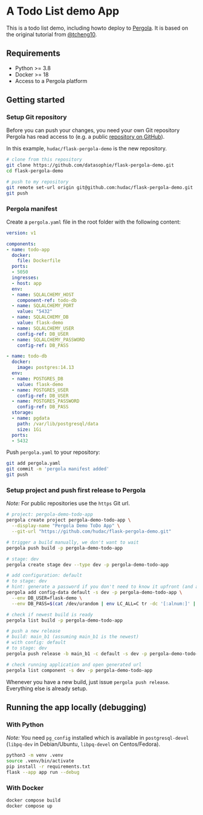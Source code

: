 # A Todo List demo App
This is a todo list demo, including howto deploy to [Pergola](https://pergola.cloud).
It is based on the original tutorial from [@tcheng10](https://tichung.com/blog/2021/20200323_flask/).


## Requirements
* Python >= 3.8
* Docker >= 18
* Access to a Pergola platform


## Getting started

### Setup Git repository
Before you can push your changes, you need your own Git repository Pergola has read access to
(e.g. a public [repository on GitHub](https://docs.github.com/en/repositories/creating-and-managing-repositories/creating-a-new-repository)).

In this example, `hudac/flask-pergola-demo` is the new repository.
```bash
# clone from this repository
git clone https://github.com/datasophie/flask-pergola-demo.git
cd flask-pergola-demo

# push to my repository
git remote set-url origin git@github.com:hudac/flask-pergola-demo.git
git push
```

### Pergola manifest
Create a `pergola.yaml` file in the root folder with the following content:
```yaml
version: v1

components:
- name: todo-app
  docker:
    file: Dockerfile
  ports:
  - 5050
  ingresses:
  - host: app
  env:
  - name: SQLALCHEMY_HOST
    component-ref: todo-db
  - name: SQLALCHEMY_PORT
    value: "5432"
  - name: SQLALCHEMY_DB
    value: flask-demo
  - name: SQLALCHEMY_USER
    config-ref: DB_USER
  - name: SQLALCHEMY_PASSWORD
    config-ref: DB_PASS

- name: todo-db
  docker:
    image: postgres:14.13
  env:
  - name: POSTGRES_DB
    value: flask-demo
  - name: POSTGRES_USER
    config-ref: DB_USER
  - name: POSTGRES_PASSWORD
    config-ref: DB_PASS
  storage:
  - name: pgdata
    path: /var/lib/postgresql/data
    size: 1Gi
  ports:
  - 5432
```

Push `pergola.yaml` to your repository:
```bash
git add pergola.yaml
git commit -m 'pergola manifest added'
git push
```

### Setup project and push first release to Pergola
*Note:* For public repositories use the `https` Git url.
```bash
# project: pergola-demo-todo-app
pergola create project pergola-demo-todo-app \
  --display-name "Pergola Demo ToDo App" \
  --git-url "https://github.com/hudac/flask-pergola-demo.git"

# trigger a build manually, we don't want to wait
pergola push build -p pergola-demo-todo-app

# stage: dev
pergola create stage dev --type dev -p pergola-demo-todo-app

# add configuration: default
# to stage: dev
# hint: generate a password if you don't need to know it upfront (and avoids leaving a trace in shell history)
pergola add config-data default -s dev -p pergola-demo-todo-app \
  --env DB_USER=flask-demo \
  --env DB_PASS=$(cat /dev/urandom | env LC_ALL=C tr -dc '[:alnum:]' | head -c21)

# check if newest build is ready
pergola list build -p pergola-demo-todo-app

# push a new release
# build: main_b1 (assuming main_b1 is the newest)
# with config: default
# to stage: dev
pergola push release -b main_b1 -c default -s dev -p pergola-demo-todo-app

# check running application and open generated url
pergola list component -s dev -p pergola-demo-todo-app
```

Whenever you have a new build, just issue `pergola push release`. Everything else is already setup.

## Running the app locally (debugging)

### With Python
*Note:* You need `pg_config` installed which is available in `postgresql-devel` (`libpq-dev` in Debian/Ubuntu,
`libpq-devel` on Centos/Fedora).

```bash
python3 -m venv .venv
source .venv/bin/activate
pip install -r requirements.txt
flask --app app run --debug
```

### With Docker
```bash
docker compose build
docker compose up
```
